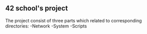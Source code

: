 ## 42 school's project

The project consist of three parts which related to corresponding directories:
-Network
-System
-Scripts
